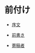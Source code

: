 # 前付け

 <ul class='toc'><li><a href='/en/front-matter/foreword'>序文</a></li></ul>

<ul class='toc'><li><a href='/en/front-matter/preface'>前書き</a></li></ul>

<ul class='toc'><li><a href='/en/front-matter/contributors'>寄稿者</a></li></ul> 
